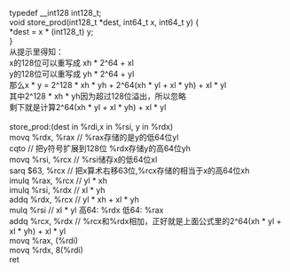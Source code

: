 typedef __int128 int128_t;<br>
void store_prod(int128_t *dest, int64_t x, int64_t y) {<br>
    *dest = x * (int128_t) y;<br>
}<br>
从提示里得知：<br>
x的128位可以重写成 xh * 2^64 + xl<br>
y的128位可以重写成 yh * 2^64 + yl<br>
那么x * y = 2^128 * xh * yh + 2^64(xh * yl + xl * yh) + xl * yl<br>
其中2^128 * xh * yh因为超过128位溢出，所以忽略<br>
剩下就是计算2^64(xh * yl + xl * yh) + xl * yl<br>
<br>
store_prod:(dest in %rdi,x in %rsi, y in %rdx)<br>
movq %rdx, %rax         // %rax存储的是y的低64位yl <br>
cqto                    // 把y符号扩展到128位 %rdx存储y的高64位yh <br>
movq %rsi, %rcx         // %rsi储存x的低64位xl<br>
sarq $63, %rcx          // 把x算术右移63位,%rcx存储的相当于x的高64位xh<br>
imulq %rax, %rcx        // yl * xh <br>
imulq %rsi, %rdx        // xl * yh <br>
addq %rdx, %rcx         // yl * xh + xl * yh<br>
mulq %rsi               // xl * yl 高64: %rdx 低64: %rax<br>
addq %rcx, %rdx         // %rcx和%rdx相加，正好就是上面公式里的2^64(xh * yl + xl * yh) + xl * yl<br>
movq %rax, (%rdi)<br>
movq %rdx, 8(%rdi)<br>
ret<br>